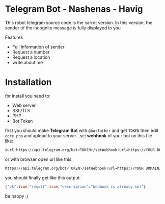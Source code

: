 # Telegram Bot - Nashenas - Havig
This robot telegram source code is the carrot version. In this version, the sender of the incognito message is fully displayed to you

Features
- Full Information of sender
- Request a number
- Request a location
- write about me

# Installation
for install you need to:
- Web server
- SSL/TLS
- PHP
- Bot Token

first you should make **Telegram Bot** with `@botfather` and get `TOKEN` then edit `core.php` and upload to your server . set **webhook** of your bot on this file like:

```sh
curl https://api.telegram.org/bot<TOKEN>/setWebhook?url=https://YOUR DOMAIN/<PATH>/core.php
```   
or with browser open url like this:
```sh
https://api.telegram.org/bot<TOKEN>/setWebhook?url=https://YOUR DOMAIN/<PATH>/core.php
```
you should finally get like this output:
```sh
{"ok":true,"result":true,"description":"Webhook is already set"}
```

be happy :)
